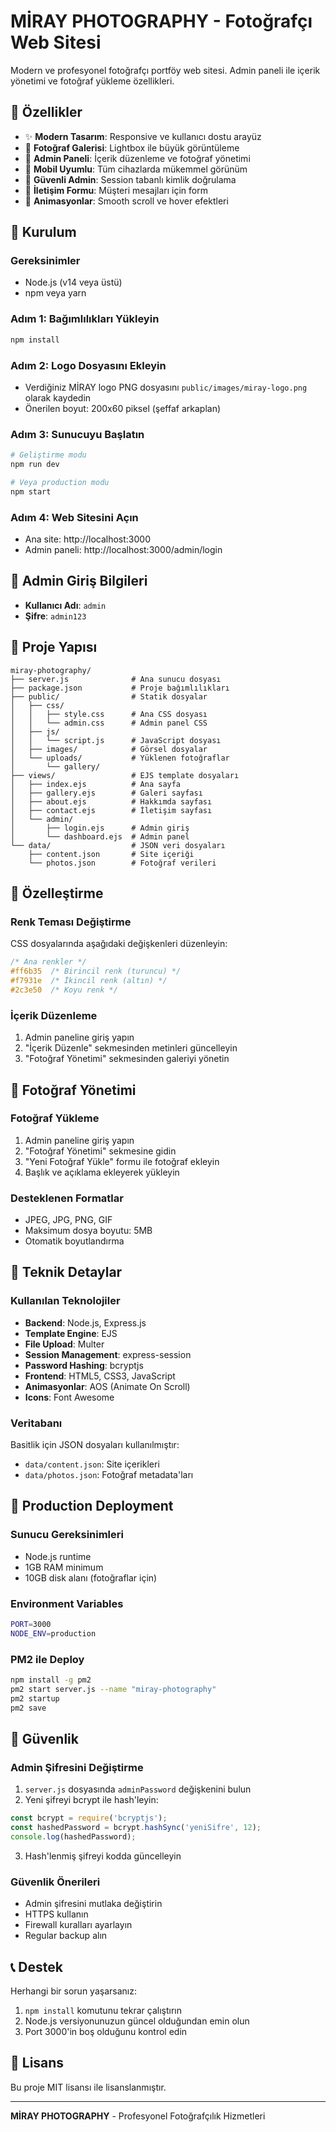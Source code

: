 # MİRAY PHOTOGRAPHY - Fotoğrafçı Web Sitesi

Modern ve profesyonel fotoğrafçı portföy web sitesi. Admin paneli ile içerik yönetimi ve fotoğraf yükleme özellikleri.

## 🌟 Özellikler

- ✨ **Modern Tasarım**: Responsive ve kullanıcı dostu arayüz
- 📸 **Fotoğraf Galerisi**: Lightbox ile büyük görüntüleme
- 🎯 **Admin Paneli**: İçerik düzenleme ve fotoğraf yönetimi
- 📱 **Mobil Uyumlu**: Tüm cihazlarda mükemmel görünüm
- 🔐 **Güvenli Admin**: Session tabanlı kimlik doğrulama
- 📧 **İletişim Formu**: Müşteri mesajları için form
- 🎨 **Animasyonlar**: Smooth scroll ve hover efektleri

## 🚀 Kurulum

### Gereksinimler
- Node.js (v14 veya üstü)
- npm veya yarn

### Adım 1: Bağımlılıkları Yükleyin
```bash
npm install
```

### Adım 2: Logo Dosyasını Ekleyin
- Verdiğiniz MİRAY logo PNG dosyasını `public/images/miray-logo.png` olarak kaydedin
- Önerilen boyut: 200x60 piksel (şeffaf arkaplan)

### Adım 3: Sunucuyu Başlatın
```bash
# Geliştirme modu
npm run dev

# Veya production modu
npm start
```

### Adım 4: Web Sitesini Açın
- Ana site: http://localhost:3000
- Admin paneli: http://localhost:3000/admin/login

## 🔑 Admin Giriş Bilgileri

- **Kullanıcı Adı**: `admin`
- **Şifre**: `admin123`

## 📁 Proje Yapısı

```
miray-photography/
├── server.js              # Ana sunucu dosyası
├── package.json           # Proje bağımlılıkları
├── public/                # Statik dosyalar
│   ├── css/
│   │   ├── style.css      # Ana CSS dosyası
│   │   └── admin.css      # Admin panel CSS
│   ├── js/
│   │   └── script.js      # JavaScript dosyası
│   ├── images/            # Görsel dosyalar
│   └── uploads/           # Yüklenen fotoğraflar
│       └── gallery/
├── views/                 # EJS template dosyaları
│   ├── index.ejs          # Ana sayfa
│   ├── gallery.ejs        # Galeri sayfası
│   ├── about.ejs          # Hakkımda sayfası
│   ├── contact.ejs        # İletişim sayfası
│   └── admin/
│       ├── login.ejs      # Admin giriş
│       └── dashboard.ejs  # Admin panel
└── data/                  # JSON veri dosyaları
    ├── content.json       # Site içeriği
    └── photos.json        # Fotoğraf verileri
```

## 🎨 Özelleştirme

### Renk Teması Değiştirme
CSS dosyalarında aşağıdaki değişkenleri düzenleyin:
```css
/* Ana renkler */
#ff6b35  /* Birincil renk (turuncu) */
#f7931e  /* İkincil renk (altın) */
#2c3e50  /* Koyu renk */
```

### İçerik Düzenleme
1. Admin paneline giriş yapın
2. "İçerik Düzenle" sekmesinden metinleri güncelleyin
3. "Fotoğraf Yönetimi" sekmesinden galeriyi yönetin

## 📸 Fotoğraf Yönetimi

### Fotoğraf Yükleme
1. Admin paneline giriş yapın
2. "Fotoğraf Yönetimi" sekmesine gidin
3. "Yeni Fotoğraf Yükle" formu ile fotoğraf ekleyin
4. Başlık ve açıklama ekleyerek yükleyin

### Desteklenen Formatlar
- JPEG, JPG, PNG, GIF
- Maksimum dosya boyutu: 5MB
- Otomatik boyutlandırma

## 🔧 Teknik Detaylar

### Kullanılan Teknolojiler
- **Backend**: Node.js, Express.js
- **Template Engine**: EJS
- **File Upload**: Multer
- **Session Management**: express-session
- **Password Hashing**: bcryptjs
- **Frontend**: HTML5, CSS3, JavaScript
- **Animasyonlar**: AOS (Animate On Scroll)
- **Icons**: Font Awesome

### Veritabanı
Basitlik için JSON dosyaları kullanılmıştır:
- `data/content.json`: Site içerikleri
- `data/photos.json`: Fotoğraf metadata'ları

## 🚀 Production Deployment

### Sunucu Gereksinimleri
- Node.js runtime
- 1GB RAM minimum
- 10GB disk alanı (fotoğraflar için)

### Environment Variables
```bash
PORT=3000
NODE_ENV=production
```

### PM2 ile Deploy
```bash
npm install -g pm2
pm2 start server.js --name "miray-photography"
pm2 startup
pm2 save
```

## 🔐 Güvenlik

### Admin Şifresini Değiştirme
1. `server.js` dosyasında `adminPassword` değişkenini bulun
2. Yeni şifreyi bcrypt ile hash'leyin:
```javascript
const bcrypt = require('bcryptjs');
const hashedPassword = bcrypt.hashSync('yeniSifre', 12);
console.log(hashedPassword);
```
3. Hash'lenmiş şifreyi kodda güncelleyin

### Güvenlik Önerileri
- Admin şifresini mutlaka değiştirin
- HTTPS kullanın
- Firewall kuralları ayarlayın
- Regular backup alın

## 📞 Destek

Herhangi bir sorun yaşarsanız:
1. `npm install` komutunu tekrar çalıştırın
2. Node.js versiyonunuzun güncel olduğundan emin olun
3. Port 3000'in boş olduğunu kontrol edin

## 📝 Lisans

Bu proje MIT lisansı ile lisanslanmıştır.

---

**MİRAY PHOTOGRAPHY** - Profesyonel Fotoğrafçılık Hizmetleri 